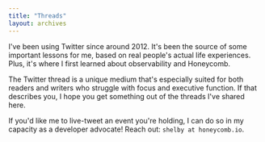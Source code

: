 ```yaml
---
title: "Threads"
layout: archives
---
```


I've been using Twitter since around 2012. It's been the source of some important lessons for me, based on real people's actual life experiences. Plus, it's where I first learned about observability and Honeycomb.

The Twitter thread is a unique medium that's especially suited for both readers and writers who struggle with focus and executive function. If that describes you, I hope you get something out of the threads I've shared here.

If you'd like me to live-tweet an event you're holding, I can do so in my capacity as a developer advocate! Reach out: `shelby at honeycomb.io`.
